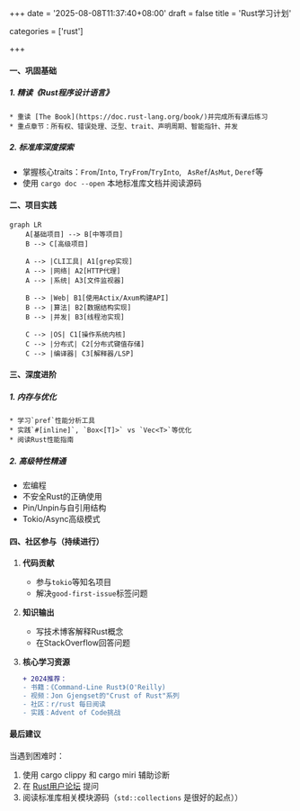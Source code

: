 +++
date = '2025-08-08T11:37:40+08:00'
draft = false
title = 'Rust学习计划'

categories = ['rust']

+++

#### 一、巩固基础

##### 1. 精读《Rust程序设计语言》

	* 重读 [The Book](https://doc.rust-lang.org/book/)并完成所有课后练习
	* 重点章节：所有权、错误处理、泛型、trait、声明周期、智能指针、并发

##### 2. 标准库深度探索

* 掌握核心traits：`From`/`Into`, `TryFrom`/`TryInto`, ` AsRef`/`AsMut`, `Deref`等
* 使用 `cargo doc --open` 本地标准库文档并阅读源码

#### 二、项目实践

```mermaid
graph LR
    A[基础项目] --> B[中等项目]
    B --> C[高级项目]
    
    A --> |CLI工具| A1[grep实现]
    A --> |网络| A2[HTTP代理]
    A --> |系统| A3[文件监视器]
    
    B --> |Web| B1[使用Actix/Axum构建API]
    B --> |算法| B2[数据结构实现]
    B --> |并发| B3[线程池实现]
    
    C --> |OS| C1[操作系统内核]
    C --> |分布式| C2[分布式键值存储]
    C --> |编译器| C3[解释器/LSP]
```

#### 三、深度进阶

##### 1. 内存与优化

	* 学习`pref`性能分析工具
	* 实践`#[inline]`, `Box<[T]>` vs `Vec<T>`等优化
	* 阅读Rust性能指南

##### 2. 高级特性精通

* 宏编程
* 不安全Rust的正确使用
* Pin/Unpin与自引用结构
* Tokio/Async高级模式

#### 四、社区参与（持续进行）

1. **代码贡献**

   * 参与`tokio`等知名项目
   * 解决`good-first-issue`标签问题

2. **知识输出**

   * 写技术博客解释Rust概念
   * 在StackOverflow回答问题

3. **核心学习资源**

   ```diff
   + 2024推荐：
   - 书籍：《Command-Line Rust》(O'Reilly)
   - 视频：Jon Gjengset的"Crust of Rust"系列
   - 社区：r/rust 每日阅读
   - 实践：Advent of Code挑战
   ```

#### 最后建议

当遇到困难时：

1. 使用 cargo clippy 和 cargo miri 辅助诊断
2. 在 [Rust用户论坛](https://users.rust-lang.org/) 提问
3. 阅读标准库相关模块源码（`std::collections` 是很好的起点））
